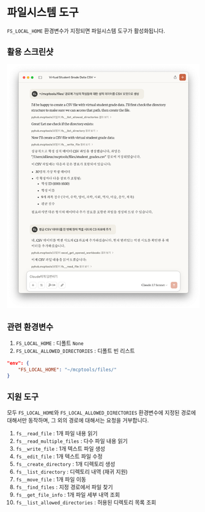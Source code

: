 # 파일시스템 도구

`FS_LOCAL_HOME` 환경변수가 지정되면 파일시스템 도구가 활성화됩니다.

## 활용 스크린샷

![](./assets/virtual-students-csv-data.png#noborder)

## 관련 환경변수

1. `FS_LOCAL_HOME` : 디폴트 `None`
2. `FS_LOCAL_ALLOWED_DIRECTORIES` : 디폴트 빈 리스트

``` json title="적용 예시"
"env": {
    "FS_LOCAL_HOME": "~/mcptools/files/"
}
```


## 지원 도구

모두 `FS_LOCAL_HOME`와 `FS_LOCAL_ALLOWED_DIRECTORIES` 환경변수에 지정된 경로에 대해서만 동작하며, 그 외의 경로에 대해서는 요청을 거부합니다.

1. `fs__read_file` : 1개 파일 내용 읽기
2. `fs__read_multiple_files` : 다수 파일 내용 읽기 
3. `fs__write_file` : 1개 텍스트 파일 생성
4. `fs__edit_file` : 1개 텍스트 파일 수정
5. `fs__create_directory` : 1개 디렉토리 생성
6. `fs__list_directory` : 디렉토리 내역 (재귀 지원)
7. `fs__move_file` : 1개 파일 이동
8. `fs__find_files` : 지정 경로에서 파일 찾기
9. `fs__get_file_info` : 1개 파일 세부 내역 조회
10. `fs__list_allowed_directories` : 허용된 디렉토리 목록 조회
